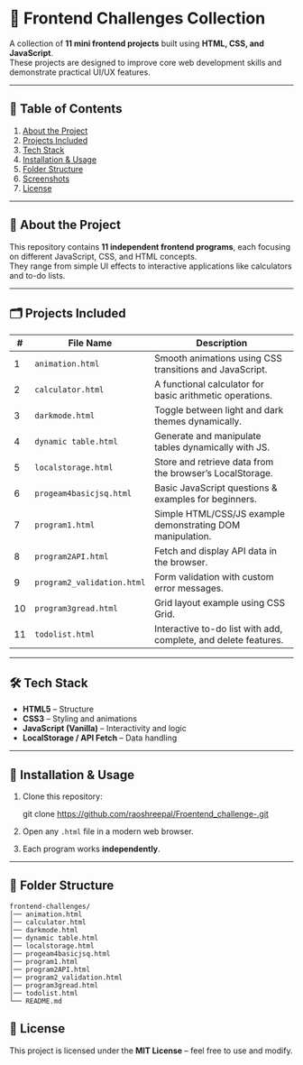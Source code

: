 
# 🎯 Frontend Challenges Collection

A collection of **11 mini frontend projects** built using **HTML, CSS, and JavaScript**.  
These projects are designed to improve core web development skills and demonstrate practical UI/UX features.

---

## 📌 Table of Contents
1. [About the Project](#-about-the-project)
2. [Projects Included](#-projects-included)
3. [Tech Stack](#-tech-stack)
4. [Installation & Usage](#-installation--usage)
5. [Folder Structure](#-folder-structure)
6. [Screenshots](#-screenshots)
7. [License](#-license)

---

## 📖 About the Project
This repository contains **11 independent frontend programs**, each focusing on different JavaScript, CSS, and HTML concepts.  
They range from simple UI effects to interactive applications like calculators and to-do lists.

---

## 🗂 Projects Included

| #  | File Name                  | Description |
|----|----------------------------|-------------|
| 1  | `animation.html`           | Smooth animations using CSS transitions and JavaScript. |
| 2  | `calculator.html`          | A functional calculator for basic arithmetic operations. |
| 3  | `darkmode.html`            | Toggle between light and dark themes dynamically. |
| 4  | `dynamic table.html`       | Generate and manipulate tables dynamically with JS. |
| 5  | `localstorage.html`        | Store and retrieve data from the browser’s LocalStorage. |
| 6  | `progeam4basicjsq.html`    | Basic JavaScript questions & examples for beginners. |
| 7  | `program1.html`            | Simple HTML/CSS/JS example demonstrating DOM manipulation. |
| 8  | `program2API.html`         | Fetch and display API data in the browser. |
| 9  | `program2_validation.html` | Form validation with custom error messages. |
| 10 | `program3gread.html`       | Grid layout example using CSS Grid. |
| 11 | `todolist.html`            | Interactive to-do list with add, complete, and delete features. |

---

## 🛠 Tech Stack
- **HTML5** – Structure
- **CSS3** – Styling and animations
- **JavaScript (Vanilla)** – Interactivity and logic
- **LocalStorage / API Fetch** – Data handling

---

## 🚀 Installation & Usage
1. Clone this repository:
   
   git clone https://github.com/raoshreepal/Froentend_challenge-.git


2. Open any `.html` file in a modern web browser.
3. Each program works **independently**.

---

## 📂 Folder Structure

```
frontend-challenges/
│── animation.html
│── calculator.html
│── darkmode.html
│── dynamic table.html
│── localstorage.html
│── progeam4basicjsq.html
│── program1.html
│── program2API.html
│── program2_validation.html
│── program3gread.html
│── todolist.html
└── README.md

```

## 📜 License

This project is licensed under the **MIT License** – feel free to use and modify.

